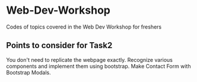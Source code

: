 # Web-Dev-Workshop
Codes of topics covered in the Web Dev Workshop for freshers

## Points to consider for Task2
You don't need to replicate the webpage exactly.
Recognize various components and implement them using bootstrap.
Make Contact Form with Bootstrap Modals.

